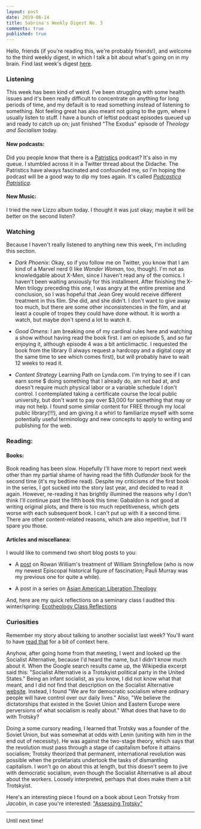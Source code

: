 ```yaml
---
layout: post
date: 2019-06-14
title: Sabrina's Weekly Digest No. 3
comments: true
published: true
---
```


Hello, friends (if you're reading this, we're probably friends!), and welcome to the third weekly digest, in which I talk a bit about what's going on in my brain. Find last week's digest [here](https://sdrp.me/2019/06/07/weekly-digest-two/).

### Listening

This week has been kind of weird. I've been struggling with some health issues and it's been really difficult to concentrate on anything for long periods of time, and my default is to read something instead of listening to something. Not feeling great has also meant not going to the gym, where I usually listen to stuff. I have a bunch of leftist podcast episodes queued up and ready to catch up on; just finished "The Exodus" episode of _Theology and Socialism_ today.

#### New podcasts:

Did you people know that there is a [Patristics](https://en.wikipedia.org/wiki/Patristics) podcast? It's also in my queue. I stumbled across it in a Twitter thread about the Didache. The Patristics have always fascinated and confounded me, so I'm hoping the podcast will be a good way to dip my toes again. It's called [_Podcastica Patristica_](https://twitter.com/PodPatristica?s=17).

#### New Music:

I tried the new Lizzo album today. I thought it was just okay; maybe it will be better on the second listen?

### Watching

Because I haven't really listened to anything new this week, I'm including this section.

- _Dark Phoenix_: Okay, so if you follow me on Twitter, you know that I am kind of a Marvel nerd (I like _Wonder Woman_, too, though). I'm not as knowledgable about X-Men, since I haven't read any of the comics. I haven't been waiting anxiously for this installment. After finishing the X-Men trilogy preceding this one, I was angry at the entire premise and conclusion, so I was hopeful that Jean Grey would receive different treatment in this film. She did, and she didn't. I don't want to give away too much, but there are some other inconsistencies in the film, and at least a couple of tropes they could have done without. It is worth a watch, but maybe don't spend a lot to watch it.

- _Good Omens_: I am breaking one of my cardinal rules here and watching a show without having read the book first. I am on episode 5, and so far enjoying it, although episode 4 was a bit anticlimactic. I requested the book from the library (I always request a hardcopy and a digital copy at the same time to see which comes first), but will probably have to wait 12 weeks to read it.

- _Content Strategy_ Learning Path on Lynda.com. I'm trying to see if I can earn some $ doing something that I already do, am not bad at, and doesn't require much physical labor or a variable schedule I don't control. I contemplated taking a certificate course the local public university, but don't want to pay over $3,000 for something that may or may not help. I found some similar content for FREE through my local public library(!!!), and am giving it a whirl to familiarize myself with some potentially useful terminology and new concepts to apply to writing and publishing for the web.


### Reading:

#### Books:

Book reading has been slow. Hopefully I'll have more to report next week other than my partial shame of having read the fifth _Outlander_ book for the second time (it's my bedtime read). Despite my criticisms of the first book in the series, I got sucked into the story last year, and decided to read it again. However, re-reading it has brightly illumined the reasons why I don't think I'll continue past the fifth book this time: Gabaldon is not good at writing original plots, and there is too much repetitiveness, which gets worse with each subsequent book. I can't put up with it a second time. There are other content-related reasons, which are also repetitive, but I'll spare you those.

#### Articles and miscellanea:

I would like to commend two short blog posts to you:

- A [post](http://derevth.blogspot.com/2019/06/brutal-truths-rowan-williams-on-why.html?utm_source=feedburner&utm_medium=email&utm_campaign=Feed%3A+DieEvangelischenTheologen+%28Die+Evangelischen+Theologen%29) on Rowan William's treatment of William Stringfellow (who is now my newest Episcopal historical figure of fascination; Pauli Murray was my previous one for quite a while).

- A post in a series on [Asian American Liberation Theology](https://www.inheritancemag.com/article/asian-american-liberation-theology)

And, here are my quick reflections on a seminary class I audited this winter/spring: [Ecotheology Class Reflections](https://sdrp.me/2019/06/13/ecotheology-reflections/)

### Curiosities

Remember my story about talking to another socialist last week? You'll want to have [read that](https://sdrp.me/2019/06/04/sabrina-meets-seattle-socialist/) for a bit of context here.

Anyhow, after going home from that meeting, I went and looked up the Socialist Alternative, because I'd heard the name, but I didn't know much about it. When the Google search results came up, the Wikipedia excerpt said this: "Socialist Alternative is a Trotskyist political party in the United States." Being an infant socialist, as you know, I did not know what that meant, and I did not find that description on the Socialist Alternative [website](https://www.socialistalternative.org/). Instead, I found "We are for democratic socialism where ordinary people will have control over our daily lives." Also, "We believe the dictatorships that existed in the Soviet Union and Eastern Europe were perversions of what socialism is really about." What does that have to do with Trotsky?

Doing a some cursory reading, I learned that Trotsky was a founder of the Soviet Union, but was somewhat at odds with Lenin (uniting with him in the end out of necessity). He was against the two-stage theory, which says that the revolution must pass through a stage of capitalism before it attains socialism; Trotsky theorized that permanent, international revolution was possible when the proletariats undertook the tasks of dismantling capitalism. I won't go on about this at length, but this doesn't seem to jive with democratic socialism, even though the Socialist Alternative is all about about the workers. Loosely interpreted, perhaps that does make them a bit Trotskyist.

Here's an interesting piece I found on a book about Leon Trotsky from _Jacobin_, in case you're interested: ["Assessing Trotsky"](https://www.jacobinmag.com/2015/11/leon-trotsky-october-revolution-paul-le-blanc-stalinism/)

____
Until next time!
